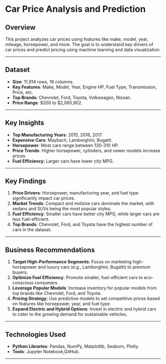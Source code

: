 # Car Price Analysis and Prediction

## Overview
This project analyzes car prices using features like make, model, year, mileage, horsepower, and more. The goal is to understand key drivers of car prices and predict pricing using machine learning and data visualization.

---

## Dataset
- **Size**: 11,914 rows, 16 columns.
- **Key Features**: Make, Model, Year, Engine HP, Fuel Type, Transmission, Price, etc.
- **Top Brands**: Chevrolet, Ford, Toyota, Volkswagen, Nissan.
- **Price Range**: $200 to $2,065,902.

---

## Key Insights
- **Top Manufacturing Years**: 2015, 2016, 2017.
- **Expensive Cars**: Maybach, Lamborghini, Bugatti.
- **Horsepower**: Most cars range between 130-310 HP.
- **Price Trends**: Higher horsepower, cylinders, and newer models increase prices.
- **Fuel Efficiency**: Larger cars have lower city MPG.

---

## Key Findings
1. **Price Drivers**: Horsepower, manufacturing year, and fuel type significantly impact car prices.
2. **Market Trends**: Compact and midsize cars dominate the market, with sedans and SUVs being the most popular styles.
3. **Fuel Efficiency**: Smaller cars have better city MPG, while larger cars are less fuel-efficient.
4. **Top Brands**: Chevrolet, Ford, and Toyota have the highest number of cars in the dataset.

---

## Business Recommendations
1. **Target High-Performance Segments**: Focus on marketing high-horsepower and luxury cars (e.g., Lamborghini, Bugatti) to premium buyers.
2. **Optimize Fuel Efficiency**: Promote smaller, fuel-efficient cars to eco-conscious consumers.
3. **Leverage Popular Models**: Increase inventory for popular models from top brands like Chevrolet, Ford, and Toyota.
4. **Pricing Strategy**: Use predictive models to set competitive prices based on features like horsepower, year, and fuel type.
5. **Expand Electric and Hybrid Options**: Invest in electric and hybrid cars to cater to the growing demand for sustainable vehicles.

---

## Technologies Used
- **Python Libraries**: Pandas, NumPy, Matplotlib, Seaborn, Plotly.
- **Tools**: Jupyter Notebook,GitHub.

---




